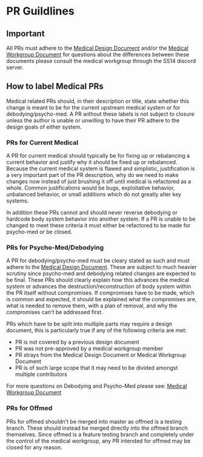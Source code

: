 # PR Guildlines

## Important

All PRs must adhere to the [Medical Design Document](en/space-station-14/departments/medical.md) and/or the [Medical Workgroup Document](en/space-station-14/medical-workgroup.md) for questions about the differences between these documents please consult the medical workgroup through the SS14 discord server.

## How to label Medical PRs

Medical related PRs should, in their description or title, state whether this change is meant to be for the current upstream medical system or for debodying/psycho-med. A PR without these labels is not subject to closure unless the author is unable or unwilling to have their PR adhere to the design goals of either system. 

### PRs for Current Medical
A PR for current medical should typically be for fixing up or rebalancing a current behavior and justify why it should be fixed up or rebalanced. Because the current medical system is flawed and simplistic, justification is a very important part of the PR description, why do we need to make changes now instead of just brushing it off until medical is refactored as a whole. Common justifications would be bugs, exploitative behavior, unbalanced behavior, or small additions which do not greatly alter key systems. 

In addition these PRs cannot and should never reverse debodying or hardcode body system behavior into another system. If a PR is unable to be changed to meet these criteria it must either be refactored to be made for psycho-med or be closed. 

### PRs for Psycho-Med/Debodying
A PR for debodying/psycho-med must be cleary stated as such and must adhere to the [Medical Design Document](en/space-station-14/departments/medical.md). These are subject to much heavier scrutiny since psycho-med and debodying related changes are expected to be final. These PRs should clearly explain how this advances the medical system or advances the destruction/reconstruction of body system within the PR itself without compromises. If compromises have to be made, which is common and expected, it should be explained what the compromises are, what is needed to remove them, with a plan of removal, and why the compromises can't be addressed first. 

PRs which have to be split into multiple parts may require a design document, this is particularly true if any of the following criteria are met:
- PR is not covered by a previous design document
- PR was not pre-approved by a medical workgroup member
- PR strays from the Medical Design Document or Medical Workgroup Document
- PR is of such large scope that it may need to be divided amongst multiple contributors

For more questions on Debodying and Psycho-Med please see: [Medical Workgroup Document](en/space-station-14/medical-workgroup.md)

### PRs for Offmed
PRs for offmed shouldn't be merged into master as offmed is a testing branch. These should instead be merged directly into the offmed branch themselves. Since offmed is a feature testing branch and completely under the control of the medical workgroup, any PR intended for offmed may be closed for any reason.
